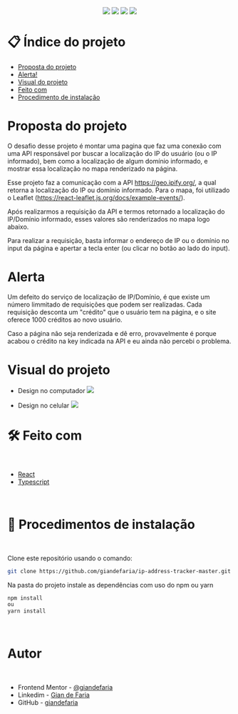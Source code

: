 <p align="center">
  <image
  src="https://img.shields.io/github/languages/count/giandefaria/ip-address-tracker-master"
  />
  <image
  src="https://img.shields.io/github/languages/top/giandefaria/ip-address-tracker-master"
  />
  <image
  src="https://img.shields.io/github/last-commit/giandefaria/ip-address-tracker-master"
  />
  <image
  src="https://img.shields.io/github/watchers/giandefaria/ip-address-tracker-master"
  />
</p>

# 📋 Índice do projeto


- [Proposta do projeto](#id01)
- [Alerta!](#id02)
- [Visual do projeto](#id03)
- [Feito com](#id04)
- [Procedimento de instalação](#id05)

# Proposta do projeto <a name="id01"></a>

O desafio desse projeto é montar uma pagina que faz uma conexão com uma API responsável por buscar a localização do IP do usuário (ou o IP informado), bem como a localização de algum domínio informado, e mostrar essa localização no mapa renderizado na página.

Esse projeto faz a comunicação com a API https://geo.ipify.org/, a qual retorna a localização do IP ou domínio informado. Para o mapa, foi utilizado o Leaflet (https://react-leaflet.js.org/docs/example-events/).

Após realizarmos a requisição da API e termos retornado a localização do IP/Domínio informado, esses valores são renderizados no mapa logo abaixo.

Para realizar a requisição, basta informar o endereço de IP ou o domínio no input da página e apertar a tecla enter (ou clicar no botão ao lado do input).

# Alerta <a name="id02"> </a>

Um defeito do serviço de localização de IP/Domínio, é que existe um número limmitado de requisições que podem ser realizadas. Cada requisição desconta um "crédito" que o usuário tem na página, e o site oferece 1000 créditos ao novo usuário. 

Caso a página não seja renderizada e dê erro, provavelmente é porque acabou o crédito na key indicada na API e eu ainda não percebi o problema. 



# Visual do projeto <a name="id03"></a>

<p align="center">

* Design no computador
<image
src="./src/assets/design/design-desktop.jpg"
/>

</p>

<p align="center">

* Design no celular
<image
src="./src/assets/design/design-mobile.jpg"
/>
</p>

# 🛠 Feito com <a name="id04"></a>

<br />

- [React](https://reactjs.org/)
- [Typescript](https://www.typescriptlang.org/)


<br />

# 📝 Procedimentos de instalação <a name="id05"></a>

<br />

Clone este repositório usando o comando:

```bash
git clone https://github.com/giandefaria/ip-address-tracker-master.git
```

Na pasta do projeto instale as dependências com uso do npm ou yarn

```bash
npm install
ou
yarn install
```

<br />

# Autor <a name="id06"></a>

<br />

- Frontend Mentor - [@giandefaria](https://www.frontendmentor.io/profile/giandefaria)
- Linkedim - [Gian de Faria](www.linkedin.com/in/gianfaria)
- GitHub - [giandefaria](https://github.com/giandefaria)